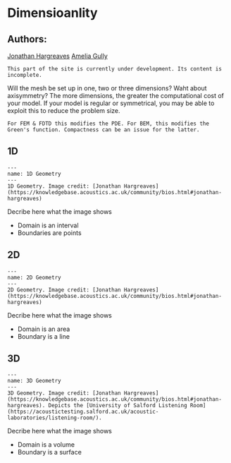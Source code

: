 # Dimensioanlity

## Authors:
[Jonathan Hargreaves](https://knowledgebase.acoustics.ac.uk/community/bios.html#jonathan-hargreaves)
[Amelia Gully](https://knowledgebase.acoustics.ac.uk/community/bios.html#amelia-gully)

```{warning}
This part of the site is currently under development. Its content is incomplete.
```

Will the mesh be set up in one, two or three dimensions? Waht about axisymmetry? The more dimensions, the greater the computational cost of your model. If your model is regular or symmetrical, you may be able to exploit this to reduce the problem size.

```{note}
For FEM & FDTD this modifies the PDE. For BEM, this modifies the Green's function. Compactness can be an issue for the latter.
```

## 1D

```{figure} geom-and-mesh-dimensionality-1D.png
---
name: 1D Geometry
---
1D Geometry. Image credit: [Jonathan Hargreaves](https://knowledgebase.acoustics.ac.uk/community/bios.html#jonathan-hargreaves)
```
Decribe here what the image shows
* Domain is an interval
* Boundaries are points

## 2D

```{figure} geom-and-mesh-dimensionality-2D.png
---
name: 2D Geometry
---
2D Geometry. Image credit: [Jonathan Hargreaves](https://knowledgebase.acoustics.ac.uk/community/bios.html#jonathan-hargreaves)
```
Decribe here what the image shows
* Domain is an area
* Boundary is a line

## 3D

```{figure} geom-and-mesh-dimensionality-3D.png
---
name: 3D Geometry
---
3D Geometry. Image credit: [Jonathan Hargreaves](https://knowledgebase.acoustics.ac.uk/community/bios.html#jonathan-hargreaves). Depicts the [University of Salford Listening Room](https://acoustictesting.salford.ac.uk/acoustic-laboratories/listening-room/).
```
Decribe here what the image shows
* Domain is a volume
* Boundary is a surface



